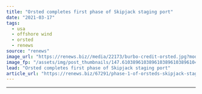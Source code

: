 ```yaml
---
title: "Orsted completes first phase of Skipjack staging port"
date: "2021-03-17"
tags: 
  - usa
  - offshore wind
  - orsted
  - renews
source: "renews"
image_url: "https://renews.biz//media/22173/burbo-credit-orsted.jpg?mode=crop&width=770&heightratio=0.6103896103896103896103896104&slimmage=true"
image_fp: "/assets/img/post_thumbnails/147.6103896103896103896103896104&slimmage=true"
lead: "Orsted completes first phase of Skipjack staging port"
article_url: "https://renews.biz/67291/phase-1-of-orsteds-skipjack-staging-centre-complete/"
---
```


---
